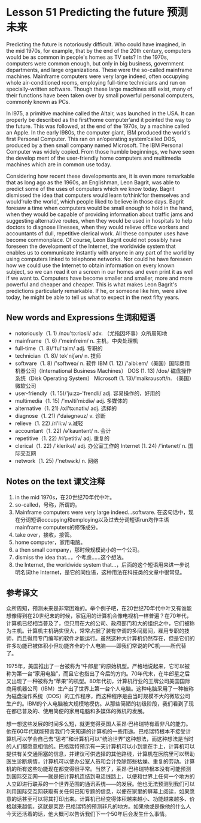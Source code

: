 # Lesson 51 Predicting the future 预测未来
Predicting the future is notoriously difficult. Who could have imagined, in the mid 1970s, for example, that by the end of the 20th century, computers would be as common in people's homes as TV sets? In the 1970s, computers were common enough, but only in big business, government departments, and large organizations. These were the so-called mainframe machines. Mainframe computers were very large indeed, often occupying whole air-conditioned rooms, employing full-time technicians and run on specially-written software. Though these large machines still exist, many of their functions have been taken over by small powerful personal computers, commonly known as PCs.

In l975, a primitive machine called the Altair, was launched in the USA. It can properly be described as the first‘home computer’and it pointed the way to the future. This was followed, at the end of the 1970s, by a machine called an Apple. In the early l980s, the computer giant, IBM produced the world's first Personal Computer. This ran on an‘operating system’called DOS, produced by a then small company named Microsoft. The IBM Personal Computer was widely copied. From those humble beginnings, we have seen the develop ment of the user-friendly home computers and multimedia machines which are in common use today.

Considering how recent these developments are, it is even more remarkable that as long ago as the 1960s, an Englishman, Leon Bagrit, was able to predict some of the uses of computers which we know today. Bagrit dismissed the idea that computers would learn to‘think’for themselves and would‘rule the world’, which people liked to believe in those days. Bagrit foresaw a time when computers would be small enough to hold in the hand, when they would be capable of providing information about traffic jams and suggesting alternative routes, when they would be used in hospitals to help doctors to diagnose illnesses, when they would relieve office workers and accountants of dull, repetitive clerical work. All these computer uses have become commonplace. Of course, Leon Bagrit could not possibly have foreseen the development of the Internet, the worldwide system that enables us to communicate instantly with anyone in any part of the world by using computers linked to telephone networks. Nor could he have foreseen how we could use the Internet to obtain information on every known subject, so we can read it on a screen in our homes and even print it as well if we want to. Computers have become smaller and smaller, more and more powerful and cheaper and cheaper. This is what makes Leon Bagrit's predictions particularly remarkable. If he, or someone like him, were alive today, he might be able to tell us what to expect in the next fifty years.

## New words and Expressions 生词和短语

* notoriously（1. 1) /nəu'tɔ:riəsli/ adv. （尤指因坏事）众所周知地
* mainframe（1. 6) /'meinfreim/ n. 主机，中央处理机
* full-time（1. 8)/'ful'taim/ adj. 专职的
* technician（1. 8)/ tek'niʃən/ n. 技师
* software（1. 8) /'sɔftweə/ n. 软件
	IBM (1. 12) /'aibi:em/（美国）国际商用机器公司（International Business Machines）
	DOS (1. 13) /dos/ 磁盘操作系统（Disk Operating System）
	Microsoft (1. 13)/'maikrəusɔft/n. （美国）微软公司
* user-friendly（1. 15)/'ju:zə-'frendli/ adj. 容易操作的，好用的
* multimedia（1. 15) /'mʌlti'mi:diə/ adj. 多媒体的
* alternative（1. 21) /ɔ:l'tə:nətiv/ adj. 选择的
* diagnose（1. 21) /'daiəgnəuz/ v. 诊断
* relieve（1. 22) /ri'li:v/ v.减轻
* accountant（1. 22) /ə'kauntənt/ n. 会计
* repetitive（1. 22) /ri'petitiv/ adj. 重复的
* clerical（1. 22) /'klerikəl/ adj. 办公室工作的
	Internet (1. 24) /'intənet/ n. 国际交互网
* network（1. 25) /'netwə:k/ n. 网络

## Notes on the text 课文注释

1. in the mid 1970s，在20世纪70年代中叶。
2. so-called，号称，所谓的。
3. Mainframe computers were very large indeed…software. 在这句话中，现在分词短语occupying和employing以及过去分词短语run均作主语mainframe computers的修饰成分。
4. take over，接收，接管。
5. home computer，家用电脑。
6. a then small company，那时候规模尚小的一个公司。
7. dismiss the idea that…，个考虑……这个想法。
8. the Internet, the worldwide system that…，后面的这个短语用来进一步说明名词the Internet，是它的同位语，这种用法在科技类的文章中很常见。

## 参考译文

众所周知，预测未来是非常困难的。举个例子吧，在20世纪70年代中叶又有谁能想像得到在20世纪末的时候，家庭用的计算机会像电视机一样普遍？在70年代，计算机已经相当普及了，但只用在大的公司、政府部门和大的组织之中，它们被称为主机。计算机主机确实很大，常常占据了装有空调的多间房间，雇用专职的技师，而且得用专门编写的软件才能运行。虽然这种大计算机仍然存在，但是它们的许多功能已被体积小但功能齐全的个人电脑——即我们常说的PC机——所代替了。

1975年，美国推出了一台被称为“牛郎星”的原始机型。严格地说起来，它可以被称为第一台“家用电脑”，而且它也指出了今后的方向。70年代末，在牛郎星之后又出现了一种被称为“苹果”的机型。80年代初，计算机行业的王牌公司美国国际商用机器公司（IBM）生产出了世界上第一台个人电脑。这种电脑采用了一种被称为磁盘操作系统（DOS）的工作程序，而这种程序是由当时规模不大的微软公司生产的。IBM的个人电脑被大规模地模仿。从那些简陋的初级阶段，我们看到了现在都已普及的、使用简便的家用电脑和多媒体的微机的发展。

想一想这些发展的时间多么短，就更觉得英国人莱昂·巴格瑞特有着非凡的能力。他在60年代就能预言我们今天知道的计算机的一些用途。巴格瑞特根本不接受计算机可以学会自己去“思考”和计算机可以“统治世界”这种想法，而这种想法是当时的人们都愿意相信的。巴格瑞特预示有一天计算机可以小到拿在手上，计算机可以提供有关交通阻塞的信息，并建议可供选择的其他路线，计算机在医院里可以帮助医生诊断病情，计算机可以使办公室人员和会计免除那些枯燥、重复的劳动。计算机的所有这些功能现在都变得很平常。当然了，莱昂·巴格瑞特根本没有可能预测到国际交互网——就是把计算机连结到电话线路上，以便和世界上任何一个地方的人立即进行联系的一个世界范围的通讯系统——的发展。他也无法预测到我们可以利用国际交互网获取有关任何已知专题的信息，以便在家里的屏幕上阅读，如果愿意的话甚至可以将其打印出来。计算机已经变得体积越来越小、功能越来越多、价格越来越低，这就是莱昂·巴格瑞特的预测非凡的地方。如果他或是像他的什么人今天还活着的话，他大概可以告诉我们下一个50年后会发生什么事情。
